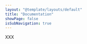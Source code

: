 ```yaml
---
layout: "@template/layouts/default"
title: "Documentation"
showPage: false
isSubNavigation: true
---
```


XXX